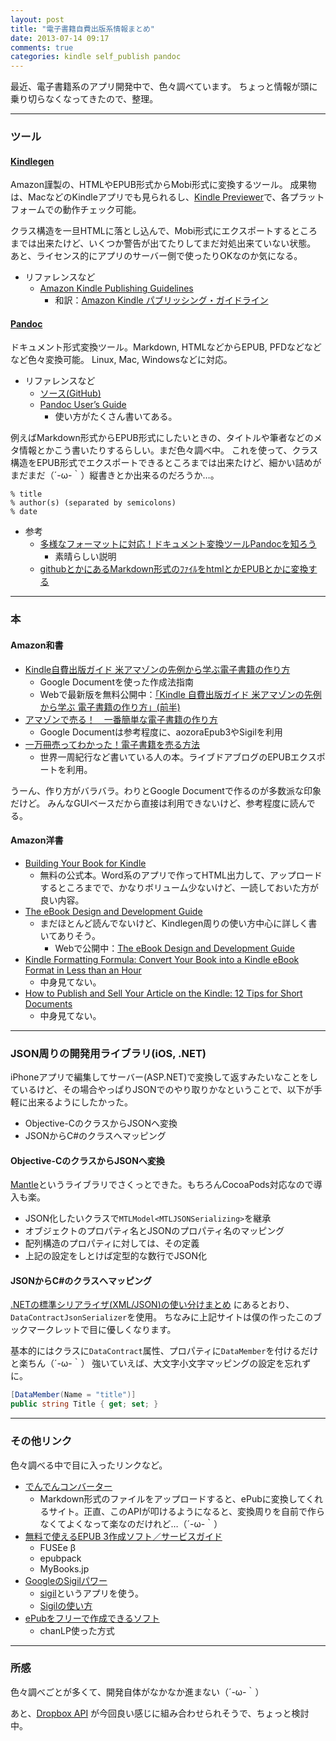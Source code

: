 ```yaml
---
layout: post
title: "電子書籍自費出版系情報まとめ"
date: 2013-07-14 09:17
comments: true
categories: kindle self_publish pandoc
---
```


最近、電子書籍系のアプリ開発中で、色々調べています。
ちょっと情報が頭に乗り切らなくなってきたので、整理。

----------------
### ツール

#### [Kindlegen](http://www.amazon.com/gp/feature.html?ie=UTF8&docId=1000765211)

Amazon謹製の、HTMLやEPUB形式からMobi形式に変換するツール。
成果物は、MacなどのKindleアプリでも見られるし、[Kindle Previewer](http://www.amazon.com/gp/feature.html/ref=amb_link_359603222_5?ie=UTF8&docId=1000765261&pf_rd_m=ATVPDKIKX0DER&pf_rd_s=center-8&pf_rd_r=05Y1JB4SCG6HF48FKJFX&pf_rd_t=1401&pf_rd_p=1342416142&pf_rd_i=1000765211)で、各プラットフォームでの動作チェック可能。

クラス構造を一旦HTMLに落とし込んで、Mobi形式にエクスポートするところまでは出来たけど、いくつか警告が出てたりしてまだ対処出来ていない状態。
あと、ライセンス的にアプリのサーバー側で使ったりOKなのか気になる。

- リファレンスなど
  * [Amazon Kindle Publishing Guidelines](http://kindlegen.s3.amazonaws.com/AmazonKindlePublishingGuidelines.pdf)
    - 和訳：[Amazon Kindle パブリッシング・ガイドライン](http://kindlegen.s3.amazonaws.com/AmazonKindlePublishingGuidelines_JP.pdf)


#### [Pandoc](http://johnmacfarlane.net/pandoc/)

ドキュメント形式変換ツール。Markdown, HTMLなどからEPUB, PFDなどなどなど色々変換可能。
Linux, Mac, Windowsなどに対応。


<!-- more -->

- リファレンスなど
  - [ソース(GitHub)](https://github.com/jgm/pandoc)
  - [Pandoc User’s Guide](http://johnmacfarlane.net/pandoc/README.html)
    * 使い方がたくさん書いてある。

例えばMarkdown形式からEPUB形式にしたいときの、タイトルや筆者などのメタ情報とかこう書いたりするらしい。まだ色々調べ中。
これを使って、クラス構造をEPUB形式でエクスポートできるところまでは出来たけど、細かい詰めがまだまだ（´-ω-｀）縦書きとか出来るのだろうか…。


```
% title
% author(s) (separated by semicolons)
% date
```

- 参考
  * [多様なフォーマットに対応！ドキュメント変換ツールPandocを知ろう](http://qiita.com/sky_y/items/80bcd0f353ef5b8980ee)
    - 素晴らしい説明
  * [githubとかにあるMarkdown形式のﾌｧｲﾙをhtmlとかEPUBとかに変換する](http://d.hatena.ne.jp/tweeeety/20130607/1370591989)



----------------
### 本

#### Amazon和書
- [Kindle自費出版ガイド 米アマゾンの先例から学ぶ電子書籍の作り方](http://www.amazon.co.jp/gp/product/B009XKLTGW/ref=as_li_ss_tl?ie=UTF8&camp=247&creative=7399&creativeASIN=B009XKLTGW&linkCode=as2&tag=mono0926-22)
  * Google Documentを使った作成法指南
  * Webで最新版を無料公開中：[「Kindle 自費出版ガイド 米アマゾンの先例から学ぶ 電子書籍の作り方」(前半)](http://kdpguide.hatenablog.com/entry/2013/03/25/234230)
- [アマゾンで売る！　一番簡単な電子書籍の作り方](http://rcm-fe.amazon-adsystem.com/e/cm?lt1=_blank&bc1=000000&IS2=1&bg1=FFFFFF&fc1=000000&lc1=0000FF&t=mono0926-22&o=9&p=8&l=as4&m=amazon&f=ifr&ref=ss_til&asins=B00AGZ1X3C)
  * Google Documentは参考程度に、aozoraEpub3やSigilを利用
- [一万冊売ってわかった！電子書籍を売る方法](http://www.amazon.co.jp/gp/product/B00DNRE77O/ref=wms_ohs_product?ie=UTF8&psc=1)
  * 世界一周紀行など書いている人の本。ライブドアブログのEPUBエクスポートを利用。

うーん、作り方がバラバラ。わりとGoogle Documentで作るのが多数派な印象だけど。
みんなGUIベースだから直接は利用できないけど、参考程度に読んでる。


#### Amazon洋書
- [Building Your Book for Kindle](http://www.amazon.com/Building-Your-Book-Kindle-ebook/dp/B007URVZJ6/ref=sr_1_1?s=digital-text&ie=UTF8&qid=1373770883&sr=1-1&keywords=kindlegen)
  * 無料の公式本。Word系のアプリで作ってHTML出力して、アップロードするところまでで、かなりボリューム少ないけど、一読しておいた方が良い内容。
- [The eBook Design and Development Guide](http://rcm-na.amazon-adsystem.com/e/cm?lt1=_blank&bc1=000000&IS2=1&bg1=FFFFFF&fc1=000000&lc1=0000FF&t=mono0926-20&o=1&p=8&l=as4&m=amazon&f=ifr&ref=ss_til&asins=B009G2JMRK)
  * まだほとんど読んでないけど、Kindlegen周りの使い方中心に詳しく書いてありそう。
    - Webで公開中：[The eBook Design and Development Guide](http://bbebooksthailand.com/bb-epub-kindlegen-tutorial.html)
- [Kindle Formatting Formula: Convert Your Book into a Kindle eBook Format in Less than an Hour](http://rcm-na.amazon-adsystem.com/e/cm?lt1=_blank&bc1=000000&IS2=1&bg1=FFFFFF&fc1=000000&lc1=0000FF&t=mono0926-20&o=1&p=8&l=as4&m=amazon&f=ifr&ref=ss_til&asins=B006SBRA1M)
  * 中身見てない。
- [How to Publish and Sell Your Article on the Kindle: 12 Tips for Short Documents](http://rcm-na.amazon-adsystem.com/e/cm?lt1=_blank&bc1=000000&IS2=1&bg1=FFFFFF&fc1=000000&lc1=0000FF&t=mono0926-20&o=1&p=8&l=as4&m=amazon&f=ifr&ref=ss_til&asins=B004MDLKKK)
  * 中身見てない。

----------------

### JSON周りの開発用ライブラリ(iOS, .NET)

iPhoneアプリで編集してサーバー(ASP.NET)で変換して返すみたいなことをしているけど、その場合やっぱりJSONでのやり取りかなということで、以下が手軽に出来るようにしたかった。

- Objective-CのクラスからJSONへ変換
- JSONからC#のクラスへマッピング

#### Objective-CのクラスからJSONへ変換

[Mantle](https://github.com/github/Mantle)というライブラリでさくっとできた。もちろんCocoaPods対応なので導入も楽。

- JSON化したいクラスで`MTLModel<MTLJSONSerializing>`を継承
- オブジェクトのプロパティ名とJSONのプロパティ名のマッピング
- 配列構造のプロパティに対しては、その定義
- 上記の設定をしとけば定型的な数行でJSON化

<script src="https://gist.github.com/mono0926/5992878.js"></script>

<script src="https://gist.github.com/mono0926/5992916.js"></script>


#### JSONからC#のクラスへマッピング
[.NETの標準シリアライザ(XML/JSON)の使い分けまとめ](http://neue.cc/2011/12/10_357.html) にあるとおり、`DataContractJsonSerializer`を使用。
ちなみに上記サイトは僕の作ったこのブックマークレットで目に優しくなります。
<script src="https://gist.github.com/mono0926/5992885.js"></script>

基本的にはクラスに`DataContract`属性、プロパティに`DataMember`を付けるだけと楽ちん（´-ω-｀）
強いていえば、大文字小文字マッピングの設定を忘れずに。

```csharp
[DataMember(Name = "title")]
public string Title { get; set; }
```

----------------

### その他リンク

色々調べる中で目に入ったリンクなど。
- [でんでんコンバーター](http://conv.denshochan.com/)
  * Markdown形式のファイルをアップロードすると、ePubに変換してくれるサイト。正直、このAPIが叩けるようになると、変換周りを自前で作らなくてよくなって楽なのだけれど…（´-ω-｀）
- [無料で使えるEPUB 3作成ソフト／サービスガイド](http://ebook.itmedia.co.jp/ebook/articles/1107/25/news019.html)
  * FUSEe β
  * epubpack
  * MyBooks.jp
- [GoogleのSigilパワー](http://nakusou.zatunen.com/sigil.html)
  * [sigil](https://code.google.com/p/sigil/)というアプリを使う。
  - [Sigilの使い方](http://sigil.tsukaikata.info/)
- [ePubをフリーで作成できるソフト](http://iphone.f-tools.net/E-book-Jisui/ePub-Free-Sakusei.html)
  * chanLP使った方式

----------


### 所感

色々調べごとが多くて、開発自体がなかなか進まない（´-ω-｀）

あと、[Dropbox API](https://www.dropbox.com/developers) が今回良い感じに組み合わせられそうで、ちょっと検討中。
